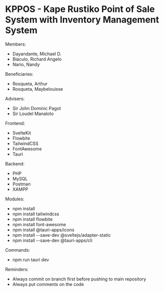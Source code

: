 # KPPOS - Kape Rustiko Point of Sale System with Inventory Management System

Members:
- Dayandante, Michael D.
- Biaculo, Richard Angelo
- Nario, Nandy

Beneficiaries:
- Rosqueta, Arthur
- Rosqueta, Maybelouisse

Advisers:
- Sir John Dominic Pagot
- Sir Loudel Manaloto

Frontend:
- SvelteKit
- Flowbite
- TailwindCSS
- FontAwesome
- Tauri

Backend:
- PHP
- MySQL
- Postman
- XAMPP

Modules:
- npm install
- npm install tailwindcss
- npm install flowbite
- npm install font-awesome
- npm install @tauri-apps/icons
- npm install --save-dev @sveltejs/adapter-static
- npm install --save-dev @tauri-apps/cli

Commands:
- npm run tauri dev

Reminders:
- Always commit on branch first before pushing to main repository
- Always put comments on the code
